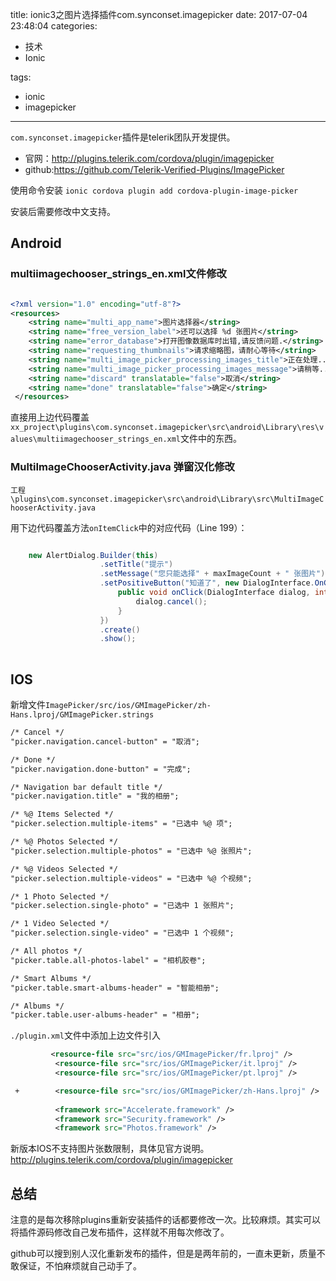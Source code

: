 title: ionic3之图片选择插件com.synconset.imagepicker
date: 2017-07-04 23:48:04
categories:
- 技术
- Ionic

tags:
- ionic
- imagepicker

---

`com.synconset.imagepicker`插件是telerik团队开发提供。

- 官网：http://plugins.telerik.com/cordova/plugin/imagepicker
- github:https://github.com/Telerik-Verified-Plugins/ImagePicker


使用命令安装 `ionic cordova plugin add cordova-plugin-image-picker`

安装后需要修改中文支持。

<!--more-->

## Android

### multiimagechooser_strings_en.xml文件修改


```xml

<?xml version="1.0" encoding="utf-8"?>
<resources>
    <string name="multi_app_name">图片选择器</string>
    <string name="free_version_label">还可以选择 %d 张图片</string>
    <string name="error_database">打开图像数据库时出错,请反馈问题.</string>
    <string name="requesting_thumbnails">请求缩略图，请耐心等待</string>
    <string name="multi_image_picker_processing_images_title">正在处理...</string>
    <string name="multi_image_picker_processing_images_message">请稍等...</string>
    <string name="discard" translatable="false">取消</string>
    <string name="done" translatable="false">确定</string>
 </resources>

```

直接用上边代码覆盖`xx_project\plugins\com.synconset.imagepicker\src\android\Library\res\values\multiimagechooser_strings_en.xml`文件中的东西。


### MultiImageChooserActivity.java 弹窗汉化修改

`工程\plugins\com.synconset.imagepicker\src\android\Library\src\MultiImageChooserActivity.java`

用下边代码覆盖方法`onItemClick`中的对应代码（Line 199）：

```java

    new AlertDialog.Builder(this)
                    .setTitle("提示")
                    .setMessage("您只能选择" + maxImageCount + " 张图片")
                    .setPositiveButton("知道了", new DialogInterface.OnClickListener() {
                        public void onClick(DialogInterface dialog, int which) {
                            dialog.cancel();
                        }
                    })
                    .create()
                    .show();
                    
```

## IOS

新增文件`ImagePicker/src/ios/GMImagePicker/zh-Hans.lproj/GMImagePicker.strings`

```xml
/* Cancel */
"picker.navigation.cancel-button" = "取消";

/* Done */
"picker.navigation.done-button" = "完成";

/* Navigation bar default title */
"picker.navigation.title" = "我的相册";

/* %@ Items Selected */
"picker.selection.multiple-items" = "已选中 %@ 项";

/* %@ Photos Selected */
"picker.selection.multiple-photos" = "已选中 %@ 张照片";

/* %@ Videos Selected */
"picker.selection.multiple-videos" = "已选中 %@ 个视频";

/* 1 Photo Selected */
"picker.selection.single-photo" = "已选中 1 张照片";

/* 1 Video Selected */
"picker.selection.single-video" = "已选中 1 个视频";

/* All photos */
"picker.table.all-photos-label" = "相机胶卷";

/* Smart Albums */
"picker.table.smart-albums-header" = "智能相册";

/* Albums */
"picker.table.user-albums-header" = "相册";

```

`./plugin.xml`文件中添加上边文件引入

```xml
         <resource-file src="src/ios/GMImagePicker/fr.lproj" />
          <resource-file src="src/ios/GMImagePicker/it.lproj" />
          <resource-file src="src/ios/GMImagePicker/pt.lproj" />

 +        <resource-file src="src/ios/GMImagePicker/zh-Hans.lproj" />
  
          <framework src="Accelerate.framework" />
          <framework src="Security.framework" />
          <framework src="Photos.framework" />
```


新版本IOS不支持图片张数限制，具体见官方说明。http://plugins.telerik.com/cordova/plugin/imagepicker


## 总结


注意的是每次移除plugins重新安装插件的话都要修改一次。比较麻烦。其实可以将插件源码修改自己发布插件，这样就不用每次修改了。

github可以搜到别人汉化重新发布的插件，但是是两年前的，一直未更新，质量不敢保证，不怕麻烦就自己动手了。